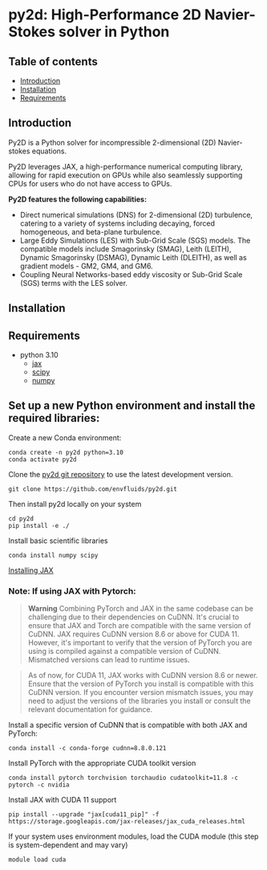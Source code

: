 # py2d: High-Performance 2D Navier-Stokes solver in Python

## Table of contents

* [Introduction](#Introduction)
* [Installation](#Installation)
* [Requirements](#Requirements)


## Introduction
Py2D is a Python solver for incompressible 2-dimensional (2D) Navier-stokes equations. 

Py2D leverages JAX, a high-performance numerical computing library, allowing for rapid execution on GPUs while also seamlessly supporting CPUs for users who do not have access to GPUs.

**Py2D features the following capabilities:**

- Direct numerical simulations (DNS) for 2-dimensional (2D) turbulence, catering to a variety of systems including decaying, forced homogeneous, and beta-plane turbulence.
- Large Eddy Simulations (LES) with Sub-Grid Scale (SGS) models. The compatible models include Smagorinsky (SMAG), Leith (LEITH), Dynamic Smagorinsky (DSMAG), Dynamic Leith (DLEITH), as well as gradient models - GM2, GM4, and GM6.
- Coupling Neural Networks-based eddy viscosity or Sub-Grid Scale (SGS) terms with the LES solver. 

## Installation

## Requirements

- python 3.10
  - [jax](https://pypi.org/project/jax/)
  - [scipy](https://pypi.org/project/scipy/)
  - [numpy](https://pypi.org/project/numpy/)

## Set up a new Python environment and install the required libraries:

Create a new Conda environment:
```
conda create -n py2d python=3.10
conda activate py2d
```

Clone the [py2d git repository](https://github.com/envfluids/py2d.git) to use the latest development version.
```
git clone https://github.com/envfluids/py2d.git
```
Then install py2d locally on your system
```
cd py2d
pip install -e ./
```
Install basic scientific libraries
```
conda install numpy scipy
```
[Installing JAX](https://jax.readthedocs.io/en/latest/installation.html)

### Note: If using JAX with Pytorch:

> **Warning**
> Combining PyTorch and JAX in the same codebase can be challenging due to their dependencies on CuDNN. It's crucial to ensure that JAX and Torch are compatible with the same version of CuDNN. JAX requires CuDNN version 8.6 or above for CUDA 11. However, it's important to verify that the version of PyTorch you are using is compiled against a compatible version of CuDNN. Mismatched versions can lead to runtime issues.

> As of now, for CUDA 11, JAX works with CuDNN version 8.6 or newer. Ensure that the version of PyTorch you install is compatible with this CuDNN version. If you encounter version mismatch issues, you may need to adjust the versions of the libraries you install or consult the relevant documentation for guidance.

Install a specific version of CuDNN that is compatible with both JAX and PyTorch:
```
conda install -c conda-forge cudnn=8.8.0.121
```
Install PyTorch with the appropriate CUDA toolkit version
```
conda install pytorch torchvision torchaudio cudatoolkit=11.8 -c pytorch -c nvidia
```
Install JAX with CUDA 11 support
```
pip install --upgrade "jax[cuda11_pip]" -f https://storage.googleapis.com/jax-releases/jax_cuda_releases.html
```
If your system uses environment modules, load the CUDA module (this step is system-dependent and may vary)
```
module load cuda
```
